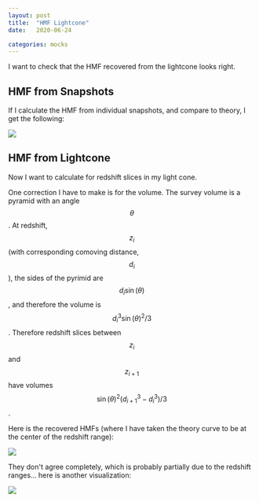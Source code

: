 ```yaml
---
layout: post
title:  "HMF Lightcone"
date:   2020-06-24

categories: mocks
---
```


I want to check that the HMF recovered from the lightcone looks right.


## HMF from Snapshots

If I calculate the HMF from individual snapshots, and compare to theory, I get the following:

<img src="{{ site.baseurl }}/assets/plots/20200624_HMF.png">



## HMF from Lightcone

Now I want to calculate for redshift slices in my light cone.

One correction I have to make is for the volume. The survey volume is a pyramid with an angle $$\theta$$.
At redshift, $$z_i$$ (with corresponding comoving distance, $$d_i$$), the sides of the pyrimid are $$d_i \sin(\theta)$$, and therefore the volume is $$d_i^3 \sin(\theta)^2/3$$. Therefore redshift slices between $$z_i$$ and $$z_{i+1}$$ have volumes $$\sin(\theta)^2 (d_{i+1}^3 - d_i^3)/3$$.

Here is the recovered HMFs (where I have taken the theory curve to be at the center of the redshift range):


<img src="{{ site.baseurl }}/assets/plots/20200624_HMF_lightcone.png">

They don't agree completely, which is probably partially due to the redshift ranges... here is another visualization:

<img src="{{ site.baseurl }}/assets/plots/20200624_HMF_lightcone_2.png">

